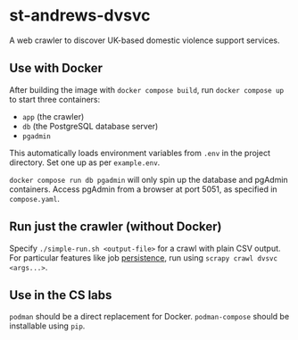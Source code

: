 # st-andrews-dvsvc

A web crawler to discover UK-based domestic violence support services.

## Use with Docker

After building the image with `docker compose build`, run `docker compose up` to start three containers:

* `app` (the crawler)
* `db` (the PostgreSQL database server)
* `pgadmin`

This automatically loads environment variables from `.env` in the project directory. Set one up as per `example.env`.

`docker compose run db pgadmin` will only spin up the database and pgAdmin containers. Access pgAdmin from a browser at port 5051, as specified in `compose.yaml`.

## Run just the crawler (without Docker)

Specify `./simple-run.sh <output-file>` for a crawl with plain CSV output. For particular features like job [persistence](https://docs.scrapy.org/en/latest/topics/jobs.html), run using `scrapy crawl dvsvc <args...>`.

## Use in the CS labs

`podman` should be a direct replacement for Docker. `podman-compose` should be installable using `pip`.
